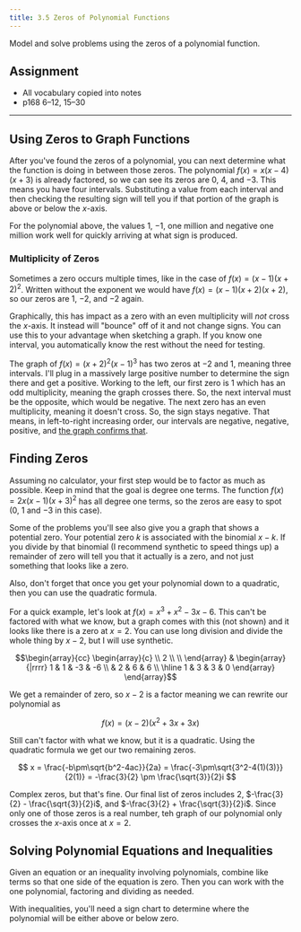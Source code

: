 ```yaml
---
title: 3.5 Zeros of Polynomial Functions
---
```


Model and solve problems using the zeros of a polynomial function.

## Assignment

- All vocabulary copied into notes
- p168 6–12, 15–30

---

## Using Zeros to Graph Functions

After you've found the zeros of a polynomial, you can next determine what the function is doing in between those zeros. The polynomial $f(x)=x(x-4)(x+3)$ is already factored, so we can see its zeros are $0$, $4$, and $-3$. This means you have four intervals. Substituting a value from each interval and then checking the resulting sign will tell you if that portion of the graph is above or below the $x$-axis.

For the polynomial above, the values $1$, $-1$, one million and negative one million work well for quickly arriving at what sign is produced.

### Multiplicity of Zeros

Sometimes a zero occurs multiple times, like in the case of $f(x)=(x-1)(x+2)^2$. Written without the exponent we would have $f(x) = (x-1)(x+2)(x+2)$, so our zeros are $1$, $-2$, and $-2$ again.

Graphically, this has impact as a zero with an even multiplicity will *not* cross the $x$-axis. It instead will "bounce" off of it and not change signs. You can use this to your advantage when sketching a graph. If you know one interval, you automatically know the rest without the need for testing.

The graph of $f(x)=(x+2)^2(x-1)^3$ has two zeros at $-2$ and $1$, meaning three intervals. I'll plug in a massively large positive number to determine the sign there and get a positive. Working to the left, our first zero is $1$ which has an odd multiplicity, meaning the graph crosses there. So, the next interval must be the opposite, which would be negative. The next zero has an even multiplicity, meaning it doesn't cross. So, the sign stays negative. That means, in left-to-right increasing order, our intervals are negative, negative, positive, and [the graph confirms that](https://www.desmos.com/calculator/b2zsws9pxo).

## Finding Zeros

Assuming no calculator, your first step would be to factor as much as possible. Keep in mind that the goal is degree one terms. The function $f(x)=2x(x-1)(x+3)^2$ has all degree one terms, so the zeros are easy to spot ($0$, $1$ and $-3$ in this case).

Some of the problems you'll see also give you a graph that shows a potential zero. Your potential zero $k$ is associated with the binomial $x-k$. If you divide by that binomial (I recommend synthetic to speed things up) a remainder of zero will tell you that it actually is a zero, and not just something that looks like a zero.

Also, don't forget that once you get your polynomial down to a quadratic, then you can use the quadratic formula.

For a quick example, let's look at $f(x) = x^3 + x^2 - 3x - 6$. This can't be factored with what we know, but a graph comes with this (not shown) and it looks like there is a zero at $x=2$. You can use long division and divide the whole thing by $x-2$, but I will use synthetic.

$$\begin{array}{cc}
    \begin{array}{c} \\ 2 \\ \\ \end{array}
    &
    \begin{array}{|rrrr}  
        1 & 1 &   -3 & -6 \\
          &   2 & 6 & 6 \\
        \hline
        1 & 3 & 3 & 0
    \end{array}
\end{array}$$

We get a remainder of zero, so $x-2$ is a factor meaning we can rewrite our polynomial as

$$ f(x)=(x-2)(x^2+3x+3x) $$

Still can't factor with what we know, but it is a quadratic. Using the quadratic formula we get our two remaining zeros.

$$ x = \frac{-b\pm\sqrt{b^2-4ac}}{2a} = \frac{-3\pm\sqrt{3^2-4(1)(3)}}{2(1)} = -\frac{3}{2} \pm \frac{\sqrt{3}}{2}i $$

Complex zeros, but that's fine. Our final list of zeros includes $2$, $-\frac{3}{2} - \frac{\sqrt{3}}{2}i$, and $-\frac{3}{2} + \frac{\sqrt{3}}{2}i$. Since only one of those zeros is a real number, teh graph of our polynomial only crosses the $x$-axis once at $x=2$.

## Solving Polynomial Equations and Inequalities

Given an equation or an inequality involving polynomials, combine like terms so that one side of the equation is zero. Then you can work with the one polynomial, factoring and dividing as needed.

With inequalities, you'll need a sign chart to determine where the polynomial will be either above or below zero.
